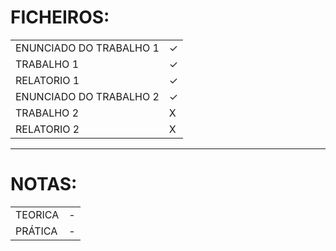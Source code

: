 # FICHEIROS:
| | |
|----|------|
|ENUNCIADO DO TRABALHO 1 |✓|
|TRABALHO 1 |✓|
|RELATORIO 1 |✓|
|ENUNCIADO DO TRABALHO 2 |✓|
|TRABALHO 2 |X|
|RELATORIO 2 |X|
---
# NOTAS:
| | |
|-|-|
|TEORICA| - |
|PRÁTICA| - |
